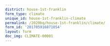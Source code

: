 ```yaml
---
district: house-1st-franklin
form_type: climate
unique_id: house-1st-franklin-climate
permalink: /2020bq/house-1st-franklin/climate/
form_id: '201705916871054'
layout: form
doc_img: CLIMATE-00001
---
```

